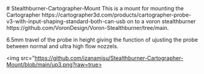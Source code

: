 <!DOCTYPE html>
<html>
# Stealthburner-Cartographer-Mount
This is a mount for mounting the Cartographer https://cartographer3d.com/products/cartographer-probe-v3-with-input-shaping-standard-both-can-usb on to a voron stealthburner https://github.com/VoronDesign/Voron-Stealthburner/tree/main.

6.5mm travel of the probe in height giving the function of ujusting the probe between normal and ultra high flow nozzels.

<img src="https://github.com/izanamisu/Stealthburner-Cartographer-Mount/blob/main/up3.png?raw=true>
